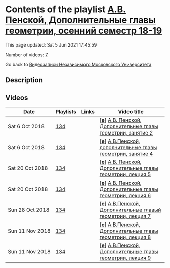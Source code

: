 # Contents of the playlist [А.В. Пенской, Дополнительные главы геометрии, осенний семестр 18-19](https://www.youtube.com/playlist?list=PLp9ABVh6_x4G7b0eHnCWcTOlJyzAbGYxJ)

This page updated: Sat 5 Jun 2021 17:45:59

Number of videos: [7](#videos)

Go back to [Видеозаписи Независимого Московского Университета](../README.md)

## Description



## Videos

|Date|Playlists|Links|Video title|
|---|---|---|---|
| Sat&nbsp;6&nbsp;Oct&nbsp;2018 | [134](../playlists/134 "А.В. Пенской, Дополнительные главы геометрии, осенний семестр 18-19") |  | [[**e**](https://studio.youtube.com/video/TvVcaSJjDfQ/edit "Edit")] [А.В. Пенской, Дополнительные главы геометрии, занятие 2](https://www.youtube.com/watch?v=TvVcaSJjDfQ&list=PLp9ABVh6_x4G7b0eHnCWcTOlJyzAbGYxJ "Описание") |
| Sat&nbsp;6&nbsp;Oct&nbsp;2018 | [134](../playlists/134 "А.В. Пенской, Дополнительные главы геометрии, осенний семестр 18-19") |  | [[**e**](https://studio.youtube.com/video/tpn4U3vb_Xc/edit "Edit")] [А.В.Пенской, дополнительные главы геометрии, занятие 4](https://www.youtube.com/watch?v=tpn4U3vb_Xc&list=PLp9ABVh6_x4G7b0eHnCWcTOlJyzAbGYxJ "04.10.2018") |
| Sat&nbsp;20&nbsp;Oct&nbsp;2018 | [134](../playlists/134 "А.В. Пенской, Дополнительные главы геометрии, осенний семестр 18-19") |  | [[**e**](https://studio.youtube.com/video/ygicPCzMKaw/edit "Edit")] [А.В. Пенской, Дополнительные главы геометрии, лекция 5](https://www.youtube.com/watch?v=ygicPCzMKaw&list=PLp9ABVh6_x4G7b0eHnCWcTOlJyzAbGYxJ "11.10.2018") |
| Sat&nbsp;20&nbsp;Oct&nbsp;2018 | [134](../playlists/134 "А.В. Пенской, Дополнительные главы геометрии, осенний семестр 18-19") |  | [[**e**](https://studio.youtube.com/video/9vjylALy8Ks/edit "Edit")] [А.В. Пенской, Дополнительные главы геометрии, лекция 6](https://www.youtube.com/watch?v=9vjylALy8Ks&list=PLp9ABVh6_x4G7b0eHnCWcTOlJyzAbGYxJ "18.10.2018") |
| Sun&nbsp;28&nbsp;Oct&nbsp;2018 | [134](../playlists/134 "А.В. Пенской, Дополнительные главы геометрии, осенний семестр 18-19") |  | [[**e**](https://studio.youtube.com/video/PMTUZBI3LEw/edit "Edit")] [А.В.Пенской, Дополнительные главый геометрии, лекция 7](https://www.youtube.com/watch?v=PMTUZBI3LEw&list=PLp9ABVh6_x4G7b0eHnCWcTOlJyzAbGYxJ "25.10.2018") |
| Sun&nbsp;11&nbsp;Nov&nbsp;2018 | [134](../playlists/134 "А.В. Пенской, Дополнительные главы геометрии, осенний семестр 18-19") |  | [[**e**](https://studio.youtube.com/video/NiI3u2LVhY0/edit "Edit")] [А.В.Пенской, Дополнительные главы геометрии, лекция 8](https://www.youtube.com/watch?v=NiI3u2LVhY0&list=PLp9ABVh6_x4G7b0eHnCWcTOlJyzAbGYxJ "01.11.2018") |
| Sun&nbsp;11&nbsp;Nov&nbsp;2018 | [134](../playlists/134 "А.В. Пенской, Дополнительные главы геометрии, осенний семестр 18-19") |  | [[**e**](https://studio.youtube.com/video/kswY1Q7Psp8/edit "Edit")] [А.В.Пенской, Дополнительные главы геометрии, лекция 9](https://www.youtube.com/watch?v=kswY1Q7Psp8&list=PLp9ABVh6_x4G7b0eHnCWcTOlJyzAbGYxJ "08.11.2018") |
